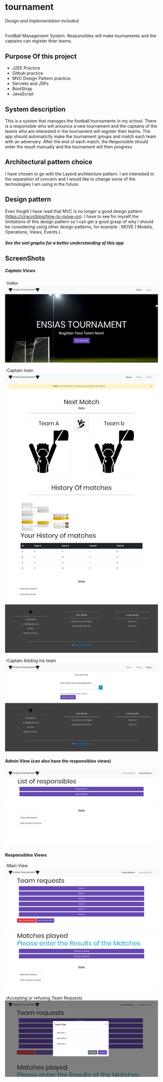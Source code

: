 # tournament
###### Design and Implementation included. 
FootBall Management System. Responsibles will make tournaments and the captains can register thier teams. 

## Purpose Of this project
- J2EE Practice
- Github practice
- MVC Design Pattern practice.
- Servlets and JSPs
- BootStrap
- JavaScript

## System description
This is a system that manages the football tournaments in my school. 
There is a responsible who will anounce a new tournament and the captains of the teams who are interested in the tournament will register their teams. The app should automaticlly make the tournament groups and match each team with an adversary. After the end of each match, the Responsible should enter the result manually and the tournament will then progress.

## Architectural pattern choice
I have chosen to go with the Layerd architecture pattern. I am interested in the separation of concern and I would like to change some of the technologies I am using in the future. 

## Design pattern
Even thoght I have read that MVC is no longer a good design pattern (https://cirw.in/blog/time-to-move-on). I have to see for myself the limitations of this design pattern so I can get a good grasp of why I should be considering using other design patterns, for example : MOVE ( Models, Operations, Views, Events.). 

##### See the uml graphs for a better understanding of this app

## ScreenShots
##### Captain Views

-Index
![Index](https://raw.githubusercontent.com/mohammedSlimani/tournament/master/tournament_design/ScreenShots/visitor.png)

-Captain main
![Captain main](https://raw.githubusercontent.com/mohammedSlimani/tournament/master/tournament_design/ScreenShots/captain_main.png)

-Captain Adding his team
![Captain Adding team](https://raw.githubusercontent.com/mohammedSlimani/tournament/master/tournament_design/ScreenShots/captain_team.png)


#### Admin View (can also have the responsibles views)
![Main admin](https://raw.githubusercontent.com/mohammedSlimani/tournament/master/tournament_design/ScreenShots/admin_main.png)



#### Responsibles Views

-Main View
![Control room](https://raw.githubusercontent.com/mohammedSlimani/tournament/master/tournament_design/ScreenShots/admin_control.png)

-Accepting or refusing Team Requests
![Team requests](https://raw.githubusercontent.com/mohammedSlimani/tournament/master/tournament_design/ScreenShots/Team_requests.png)


